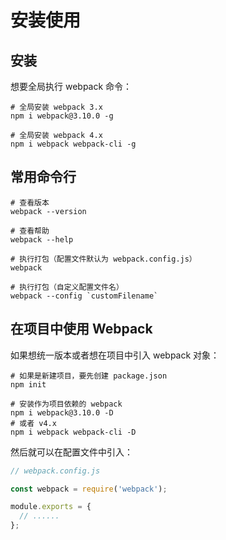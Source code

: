 # 安装使用

## 安装

想要全局执行 webpack 命令：
```shell
# 全局安装 webpack 3.x
npm i webpack@3.10.0 -g

# 全局安装 webpack 4.x
npm i webpack webpack-cli -g
```

## 常用命令行

```shell
# 查看版本
webpack --version

# 查看帮助
webpack --help

# 执行打包（配置文件默认为 webpack.config.js）
webpack

# 执行打包（自定义配置文件名）
webpack --config `customFilename`
```

## 在项目中使用 Webpack

如果想统一版本或者想在项目中引入 webpack 对象：
```shell
# 如果是新建项目，要先创建 package.json
npm init

# 安装作为项目依赖的 webpack
npm i webpack@3.10.0 -D
# 或者 v4.x
npm i webpack webpack-cli -D
```

然后就可以在配置文件中引入：
```js
// webpack.config.js

const webpack = require('webpack');

module.exports = {
  // ......
};
```
